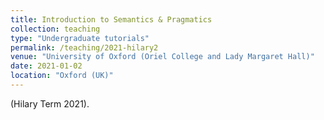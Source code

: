 ```yaml
---
title: Introduction to Semantics & Pragmatics
collection: teaching
type: "Undergraduate tutorials"
permalink: /teaching/2021-hilary2
venue: "University of Oxford (Oriel College and Lady Margaret Hall)"
date: 2021-01-02
location: "Oxford (UK)"
---
```

(Hilary Term 2021).